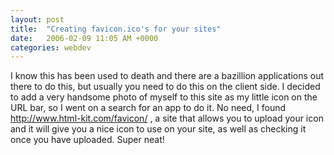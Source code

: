 ```yaml
---
layout: post
title:  "Creating favicon.ico's for your sites"
date:   2006-02-09 11:05 AM +0000
categories: webdev
---
```

I know this has been used to death and there are a bazillion applications out there to do this, but usually you need to do this on the client side. I decided to add a very handsome photo of myself to this site as my little icon on the URL bar, so I went on a search for an app to do it. 
<more>
No need, I found <a href="http://www.html-kit.com/favicon/"> http://www.html-kit.com/favicon/</a> , a site that allows you to upload your icon and it will give you a nice icon to use on your site, as well as checking it once you have uploaded. Super neat!